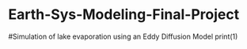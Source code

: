 # Earth-Sys-Modeling-Final-Project
#Simulation of lake evaporation using an Eddy Diffusion Model
print(1)

